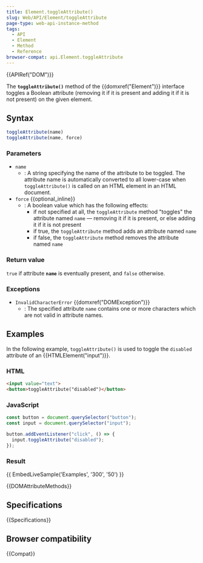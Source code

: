 ```yaml
---
title: Element.toggleAttribute()
slug: Web/API/Element/toggleAttribute
page-type: web-api-instance-method
tags:
  - API
  - Element
  - Method
  - Reference
browser-compat: api.Element.toggleAttribute
---
```

{{APIRef("DOM")}}

The **`toggleAttribute()`** method of the
{{domxref("Element")}} interface toggles a Boolean attribute (removing it if it is
present and adding it if it is not present) on the given element.

## Syntax

```js
toggleAttribute(name)
toggleAttribute(name, force)
```

### Parameters

- `name`
  - : A string specifying the name of the attribute to be toggled. The
    attribute name is automatically converted to all lower-case when
    `toggleAttribute()` is called on an HTML element in an HTML document.
- `force` {{optional_inline}}
  - : A boolean value which has the following effects:
    - if not specified at all, the `toggleAttribute` method "toggles" the attribute named `name` — removing it if it is present, or else adding it if it is not present
    - if true, the `toggleAttribute` method adds an attribute named `name`
    - if false, the `toggleAttribute` method removes the attribute named `name`

### Return value

`true` if attribute **`name`** is eventually
present, and `false` otherwise.

### Exceptions

- `InvalidCharacterError` {{domxref("DOMException")}}
  - : The specified attribute `name` contains one or more characters which
    are not valid in attribute names.

## Examples

In the following example, `toggleAttribute()` is used to toggle the
`disabled` attribute of an {{HTMLElement("input")}}.

### HTML

```html
<input value="text">
<button>toggleAttribute("disabled")</button>
```

### JavaScript

```js
const button = document.querySelector("button");
const input = document.querySelector("input");

button.addEventListener("click", () => {
  input.toggleAttribute("disabled");
});
```

### Result

{{ EmbedLiveSample('Examples', '300', '50') }}

{{DOMAttributeMethods}}


## Specifications

{{Specifications}}

## Browser compatibility

{{Compat}}
